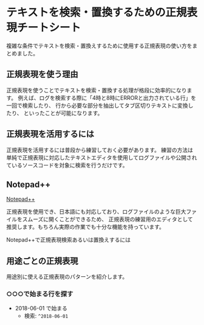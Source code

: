 # テキストを検索・置換するための正規表現チートシート

複雑な条件でテキストを検索・置換えするために使用する正規表現の使い方をまとめました。

## 正規表現を使う理由

正規表現を使うことでテキストを検索・置換する処理が格段に効率的になります。
例えば、ログを検索する際に「4時と8時にERRORと出力されている行」を一回で検索したり、
行から必要な部分を抽出してタブ区切りテキストに変換したり、
といったことが可能になります。

## 正規表現を活用するには

正規表現を活用するには普段から練習しておく必要があります。
練習の方法は単純で正規表現に対応したテキストエディタを使用してログファイルや公開されているソースコードを対象に検索を行うだけです。

## Notepad++

[Notepad++](https://notepad-plus-plus.org/)

正規表現を使用でき、日本語にも対応しており、ログファイルのような巨大ファイルをスムーズに開くことができるため、
正規表現の練習用のエディタとして推奨します。もちろん実際の作業でも十分な機能を持っています。

Notepad++で正規表現検索あるいは置換えするには

## 用途ごとの正規表現

用途別に使える正規表現のパターンを紹介します。

### ○○○で始まる行を探す

* 2018-06-01 で始まる
    * 検索: `^2018-06-01`
